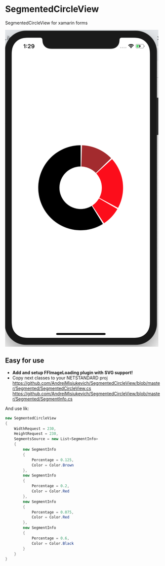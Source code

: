 # SegmentedCircleView
SegmentedCircleView for xamarin forms

![img](https://github.com/AndreiMisiukevich/SegmentedCircleView/blob/master/1.png?raw=true)

## Easy for use
- **Add and setup FFImageLoading plugin with SVG support!**
- Copy next classes to your NETSTANDARD proj
https://github.com/AndreiMisiukevich/SegmentedCircleView/blob/master/Segmented/SegmentedCircleView.cs
https://github.com/AndreiMisiukevich/SegmentedCircleView/blob/master/Segmented/SegmentInfo.cs

And use lik:
```csharp
new SegmentedCircleView
{
    WidthRequest = 230,
    HeightRequest = 230,
    SegmentsSource = new List<SegmentInfo>
    {
        new SegmentInfo
        {
            Percentage = 0.125,
            Color = Color.Brown
        },
        new SegmentInfo
        {
            Percentage = 0.2,
            Color = Color.Red
        },
        new SegmentInfo
        {
            Percentage = 0.075,
            Color = Color.Red
        },
        new SegmentInfo
        {
            Percentage = 0.6,
            Color = Color.Black
        }
    }
}
```
